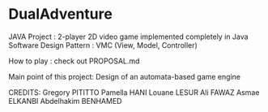 # DualAdventure
JAVA Project : 2-player 2D video game implemented completely in Java 
Software Design Pattern : VMC (View, Model, Controller) 

How to play : check out PROPOSAL.md 

Main point of this project: Design of an automata-based game engine

CREDITS: 
Gregory PITITTO
Pamella HANI
Louane LESUR 
Ali FAWAZ
Asmae ELKANBI 
Abdelhakim BENHAMED
